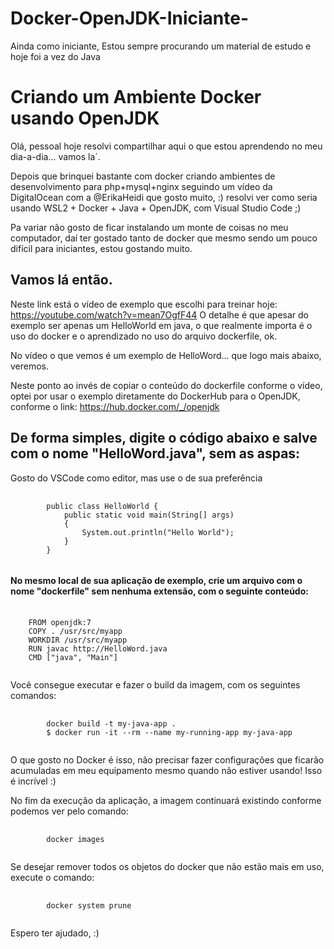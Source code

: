 # Docker-OpenJDK-Iniciante-
Ainda como iniciante, Estou sempre procurando um material de estudo e hoje foi a vez do Java

<h1>Criando um Ambiente Docker usando OpenJDK</h1>

Olá, pessoal
hoje resolvi compartilhar aqui o que estou aprendendo no meu dia-a-dia... vamos la´.

Depois que brinquei bastante com docker criando ambientes de desenvolvimento para php+mysql+nginx seguindo um vídeo da DigitalOcean com a @ErikaHeidi que gosto muito, :)
resolvi ver como seria usando WSL2 + Docker + Java + OpenJDK, com Visual Studio Code ;)

Pa variar não gosto de ficar instalando um monte de coisas no meu computador, daí ter gostado tanto de docker que mesmo sendo um pouco difícil para iniciantes, estou gostando muito.

Vamos lá então.
---------------

Neste link  está o vídeo de exemplo que escolhi para treinar hoje: https://youtube.com/watch?v=mean7OgfF44
O detalhe é que apesar do exemplo ser apenas um HelloWorld em java, o que realmente importa é o uso do docker e o aprendizado no uso do arquivo dockerfile, ok.

No vídeo o que vemos é um exemplo de HelloWord... que logo mais abaixo, veremos.

Neste ponto ao invés de copiar o conteúdo do dockerfile conforme o vídeo, optei por usar o exemplo diretamente do DockerHub para o OpenJDK, conforme o link: https://hub.docker.com/_/openjdk

<h2>De forma simples, digite o código abaixo e salve com o nome "HelloWord.java", sem as aspas:</h2>

Gosto do VSCode como editor, mas use o de sua preferência

<pre>
    <code>
        public class HelloWorld {
            public static void main(String[] args)
            {
                System.out.println("Hello World");
            }
        }
    </code>
</pre>

<h4>No mesmo local de sua aplicação de exemplo, crie um arquivo com o nome "dockerfile" sem nenhuma extensão, com o seguinte conteúdo:</h4>
<pre>
  <code>
    FROM openjdk:7
    COPY . /usr/src/myapp
    WORKDIR /usr/src/myapp
    RUN javac http://HelloWord.java
    CMD ["java", "Main"]
  </code>
</pre>

Você consegue executar e fazer o build da imagem, com os seguintes comandos:
<pre>
    <code>
        docker build -t my-java-app .
        $ docker run -it --rm --name my-running-app my-java-app
    </code>
</pre>
O que gosto no Docker é isso, não precisar fazer configurações que ficarão acumuladas em meu equipamento mesmo quando não estiver usando! Isso é incrível :)

No fim da execução da aplicação, a imagem continuará existindo conforme podemos ver pelo comando:
<pre>
    <code>
        docker images
    </code>
</pre>
Se desejar remover todos os objetos do docker que não estão mais em uso, execute o comando:
<pre>
    <code>
        docker system prune
    </code>
</pre>
Espero ter ajudado, :)
